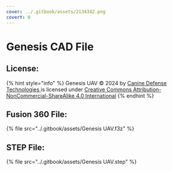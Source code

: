 ```yaml
---
cover: ../.gitbook/assets/2134342.png
coverY: 0
---
```


# Genesis CAD File

## License:

{% hint style="info" %}
Genesis UAV © 2024 by [Canine Defense Technologies ](https://x.com/K9DefenseTech)is licensed under [Creative Commons Attribution-NonCommercial-ShareAlike 4.0 International](https://creativecommons.org/licenses/by-nc-sa/4.0/?ref=chooser-v1)
{% endhint %}

## Fusion 360 File:

{% file src="../.gitbook/assets/Genesis UAV.f3z" %}

## STEP File:

{% file src="../.gitbook/assets/Genesis UAV.step" %}
